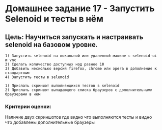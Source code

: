 # Домашнее задание 17 - Запустить Selenoid и тесты в нём

## Цель: Научиться запускать и настраивать selenoid на базовом уровне.
```
1) Запустить selenoid на локальной или удаленной машине с selenoid-ui и vnc
2) Сделать количество доступных нод равное 10
3) Добавить несколько версий firefox, chrome или opera в дополнение к стандартным
4) Запустить тесты в selenoid
```
```
1) Прислать скриншот выполняющихся тестов в selenoid
2) Прислать скриншот выпадающего списка браузеров с дополнительными браузерами в нем
```
### Критерии оценки: 
Наличие двух скриншотов где видно что выполняются тесты и видно что добавлены дополнительные браузеры
